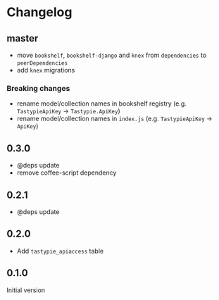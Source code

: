 # Changelog

## master

* move ``bookshelf``, ``bookshelf-django`` and ``knex`` from `dependencies` to `peerDependencies`
* add ``knex`` migrations

### Breaking changes

* rename model/collection names in bookshelf registry (e.g. `TastypieApiKey` -> `Tastypie.ApiKey`)
* rename model/collection names in `index.js` (e.g. `TastypieApiKey` -> `ApiKey`)

## 0.3.0

* @deps update
* remove coffee-script dependency

## 0.2.1

* @deps update

## 0.2.0

* Add ``tastypie_apiaccess`` table

## 0.1.0

Initial version
